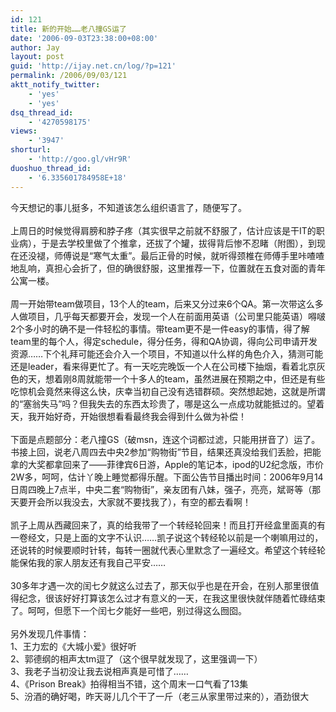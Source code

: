 ```yaml
---
id: 121
title: 新的开始……老八撞GS运了
date: '2006-09-03T23:38:00+08:00'
author: Jay
layout: post
guid: 'http://ijay.net.cn/log/?p=121'
permalink: /2006/09/03/121
aktt_notify_twitter:
    - 'yes'
    - 'yes'
dsq_thread_id:
    - '4270598175'
views:
    - '3947'
shorturl:
    - 'http://goo.gl/vHr9R'
duoshuo_thread_id:
    - '6.335601784958E+18'
---
```


<div>今天想记的事儿挺多，不知道该怎么组织语言了，随便写了。<br /><br />上周日的时候觉得肩膀和脖子疼（其实很早之前就不舒服了，估计应该是干IT的职业病），于是去学校里做了个推拿，还拔了个罐，拔得背后惨不忍睹（附图），到现在还没褪，师傅说是“寒气太重”。最后正骨的时候，就听得颈椎在师傅手里咔喳喳地乱响，真担心会折了，但的确很舒服，这里推荐一下，位置就在五食对面的青年公寓一楼。<br /><br />周一开始带team做项目，13个人的team，后来又分过来6个QA。第一次带这么多人做项目，几乎每天都要开会，发现一个人在前面用英语（公司里只能英语）嘚啵2个多小时的确不是一件轻松的事情。带team更不是一件easy的事情，得了解team里的每个人，得定schedule，得分任务，得和QA协调，得向公司申请开发资源……下个礼拜可能还会介入一个项目，不知道以什么样的角色介入，猜测可能还是leader，看来得更忙了。有一天吃完晚饭一个人在公司楼下抽烟，看着北京灰色的天，想着刚8周就能带一个十多人的team，虽然进展在预期之中，但还是有些吃惊机会竟然来得这么快，庆幸当初自己没有选错群硕。突然想起她，这就是所谓的“塞翁失马”吗？但我失去的东西太珍贵了，哪是这么一点成功就能抵过的。望着天，我开始好奇，开始很想看看最终我会得到什么做为补偿！<br /><br />下面是点题部分：老八撞GS（破msn，连这个词都过滤，只能用拼音了）运了。书接上回，说老八周四去中央2参加“购物街”节目，结果还真没给我们丢脸，把能拿的大奖都拿回来了——菲律宾6日游，Apple的笔记本，ipod的U2纪念版，市价2W多，呵呵，估计丫晚上睡觉都得乐醒。下面公告节目播出时间：2006年9月14日周四晚上7点半，中央二套“购物街”，亲友团有八妹，强子，亮亮，斌哥等（那天要开会所以我没去，大家就不要找我了），有空的都去看啊！<br /><br />凯子上周从西藏回来了，真的给我带了一个转经轮回来！而且打开经盒里面真的有一卷经文，只是上面的文字不认识……凯子说这个转经轮以前是一个喇嘛用过的，还说转的时候要顺时针转，每转一圈就代表心里默念了一遍经文。希望这个转经轮能保佑我的家人朋友还有我自己平安……<br /><br />30多年才遇一次的闰七夕就这么过去了，那天似乎也是在开会，在别人那里很值得纪念，很该好好打算该怎么过才有意义的一天，在我这里很快就伴随着忙碌结束了。呵呵，但愿下一个闰七夕能好一些吧，别过得这么囫囵。<br /><br />另外发现几件事情：<br />1、王力宏的《大城小爱》很好听<br />2、郭德纲的相声太tm逗了（这个很早就发现了，这里强调一下）<br />3、我老子当初没让我去说相声真是可惜了……<br />4、《Prison Break》拍得相当不错，这个周末一口气看了13集<br />5、汾酒的确好喝，昨天哥儿几个干了一斤（老三从家里带过来的），酒劲很大<br /></div>